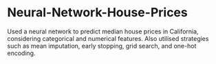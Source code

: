 # Neural-Network-House-Prices
Used a neural network to predict median house prices in California, considering categorical and numerical features. Also utilised strategies such as mean imputation, early stopping, grid search, and one-hot encoding. 
